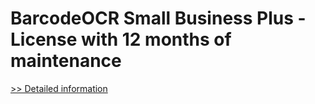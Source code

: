 # BarcodeOCR Small Business Plus - License with 12 months of maintenance
[>> Detailed information](https://secure.shareit.com/shareit/product.html?productid=300767719&affiliateid=200057808)